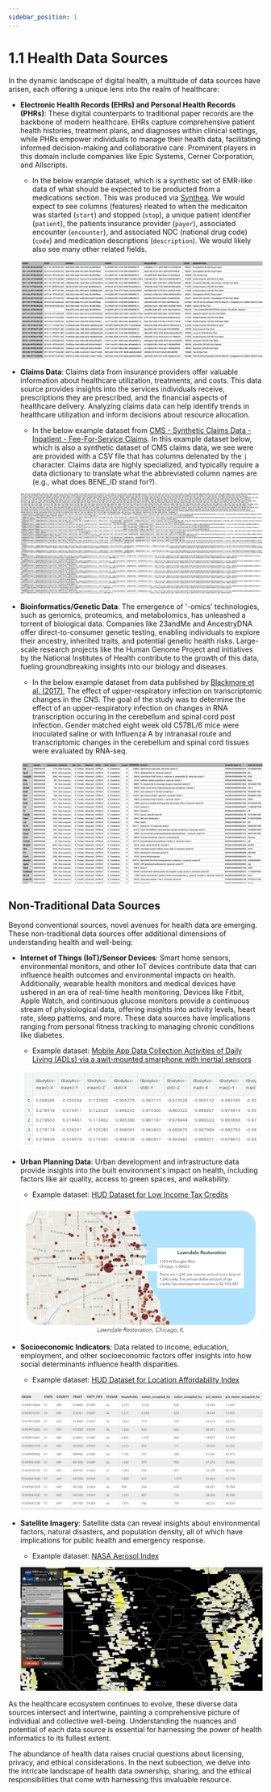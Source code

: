 ```yaml
---
sidebar_position: 1
---
```


# 1.1 Health Data Sources

In the dynamic landscape of digital health, a multitude of data sources have arisen, each offering a unique lens into the realm of healthcare:

- **Electronic Health Records (EHRs) and Personal Health Records (PHRs)**: These digital counterparts to traditional paper records are the backbone of modern healthcare. EHRs capture comprehensive patient health histories, treatment plans, and diagnoses within clinical settings, while PHRs empower individuals to manage their health data, facilitating informed decision-making and collaborative care. Prominent players in this domain include companies like Epic Systems, Cerner Corporation, and Allscripts.
    - In the below example dataset, which is a synthetic set of EMR-like data of what should be expected to be producted from a medications section. This was produced via [Synthea](https://synthetichealth.github.io/synthea/). We would expect to see columns (features) rleated to when the medicaiton was started (`start`) and stopped (`stop`), a unique patient identifier (`patient`), the patients insurance provider (`payer`), associated encounter (`encounter`), and associated NDC (national drug code) (`code`) and medication descriptions (`description`). We would likely also see many other related fields. 

  ![Synthea EMR - Medication Example](../../static/img/ch1/synthea_emr_medications.png)

- **Claims Data**: Claims data from insurance providers offer valuable information about healthcare utilization, treatments, and costs. This data source provides insights into the services individuals receive, prescriptions they are prescribed, and the financial aspects of healthcare delivery. Analyzing claims data can help identify trends in healthcare utilization and inform decisions about resource allocation.
    - In the below example dataset from [CMS - Synthetic Claims Data - Inpatient - Fee-For-Service Claims](https://data.cms.gov/collection/synthetic-medicare-enrollment-fee-for-service-claims-and-prescription-drug-event). In this example dataset below, which is also a synthetic dataset of CMS claims data, we see were are provided with a CSV file that has columns delenated by the ` | ` character. Claims data are highly specialized, and typically require a data dictionary to translate what the abbreviated column names are (e.g., what does BENE_ID stand for?). 

  ![Synthetic CMS Claims Data - Inpatient](../../static/img/ch1/cms_synthetic_claims_patient.png)

- **Bioinformatics/Genetic Data**: The emergence of '-omics' technologies, such as genomics, proteomics, and metabolomics, has unleashed a torrent of biological data. Companies like 23andMe and AncestryDNA offer direct-to-consumer genetic testing, enabling individuals to explore their ancestry, inherited traits, and potential genetic health risks. Large-scale research projects like the Human Genome Project and initiatives by the National Institutes of Health contribute to the growth of this data, fueling groundbreaking insights into our biology and diseases.
    - In the below example dataset from data published by [Blackmore et al. (2017)](https://www.ncbi.nlm.nih.gov/pmc/articles/PMC5544260/), The effect of upper-respiratory infection on transcriptomic changes in the CNS. The goal of the study was to determine the effect of an upper-respiratory infection on changes in RNA transcription occuring in the cerebellum and spinal cord post infection. Gender matched eight week old C57BL/6 mice were inoculated saline or with Influenza A by intranasal route and transcriptomic changes in the cerebellum and spinal cord tissues were evaluated by RNA-seq. 

  ![RNA-seq data - Inpatient](../../static/img/ch1/rna_seq_data.png)


## Non-Traditional Data Sources

Beyond conventional sources, novel avenues for health data are emerging. These non-traditional data sources offer additional dimensions of understanding health and well-being:

- **Internet of Things (IoT)/Sensor Devices**: Smart home sensors, environmental monitors, and other IoT devices contribute data that can influence health outcomes and environmental impacts on health. Additionally, wearable health monitors and medical devices have ushered in an era of real-time health monitoring. Devices like Fitbit, Apple Watch, and continuous glucose monitors provide a continuous stream of physiological data, offering insights into activity levels, heart rate, sleep patterns, and more. These data sources have implications ranging from personal fitness tracking to managing chronic conditions like diabetes.
  - Example dataset: [Mobile App Data Collection Activities of Daily Living (ADLs) via a awit-mounted smarphone with inertial sensors](https://www.kaggle.com/datasets/uciml/human-activity-recognition-with-smartphones)

  ![IOT Sensory Dataset](../../static/img/ch1/iot_sensor_example.png)
  

- **Urban Planning Data**: Urban development and infrastructure data provide insights into the built environment's impact on health, including factors like air quality, access to green spaces, and walkability.
    - Example dataset: [HUD Dataset for Low Income Tax Credits](https://hub.arcgis.com/datasets/fedmaps::low-income-housing-tax-credit-properties/explore)

  ![HUD Low Income Tax Credits](../../static/img/ch1/hud_tax_credits.png)

- **Socioeconomic Indicators**: Data related to income, education, employment, and other socioeconomic factors offer insights into how social determinants influence health disparities.
    - Example dataset: [HUD Dataset for Location Affordability Index](https://hudgis-hud.opendata.arcgis.com/datasets/HUD::location-affordability-index-v-1-0-1/explore)

  ![HUD Location Affordability Index](../../static/img/ch1/hud_location_affodability_index.png)

- **Satellite Imagery**: Satellite data can reveal insights about environmental factors, natural disasters, and population density, all of which have implications for public health and emergency response.
    - Example dataset: [NASA Aerosol Index](https://www.earthdata.nasa.gov/learn/find-data/near-real-time/hazards-and-disasters/air-quality)

  ![NASA Aerosol Index](../../static/img/ch1/nasa_aerosol.png)

As the healthcare ecosystem continues to evolve, these diverse data sources intersect and intertwine, painting a comprehensive picture of individual and collective well-being. Understanding the nuances and potential of each data source is essential for harnessing the power of health informatics to its fullest extent.

The abundance of health data raises crucial questions about licensing, privacy, and ethical considerations. In the next subsection, we delve into the intricate landscape of health data ownership, sharing, and the ethical responsibilities that come with harnessing this invaluable resource.
